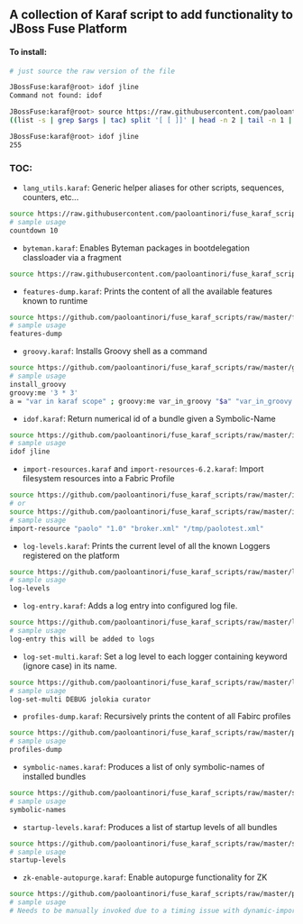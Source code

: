 A collection of Karaf script to add functionality to JBoss Fuse Platform
------------------------------------------------------------------------

#### To install:

```bash
# just source the raw version of the file

JBossFuse:karaf@root> idof jline
Command not found: idof

JBossFuse:karaf@root> source https://raw.githubusercontent.com/paoloantinori/fuse_karaf_scripts/master/idof.karaf
((list -s | grep $args | tac) split '[ [ ]]' | head -n 2 | tail -n 1 | tac) trim

JBossFuse:karaf@root> idof jline
255
```

### TOC:
- `lang_utils.karaf`: Generic helper aliases for other scripts, sequences, counters, etc...
```bash
source https://raw.githubusercontent.com/paoloantinori/fuse_karaf_scripts/master/lang_utils.karaf
# sample usage
countdown 10
```

- `byteman.karaf`: Enables Byteman packages in bootdelegation classloader via a fragment 
```bash
source https://raw.githubusercontent.com/paoloantinori/fuse_karaf_scripts/master/byteman.karaf
```

- `features-dump.karaf`: Prints the content of all the available features known to runtime
```bash
source https://github.com/paoloantinori/fuse_karaf_scripts/raw/master/features-dump.karaf
# sample usage
features-dump 
```

- `groovy.karaf`: Installs Groovy shell as a command
```bash
source https://github.com/paoloantinori/fuse_karaf_scripts/raw/master/groovy.karaf
# sample usage
install_groovy
groovy:me '3 * 3'
a = "var in karaf scope" ; groovy:me var_in_groovy "$a" "var_in_groovy * 3" # ex. showing forwarding of karaf vars to groovy context
```

- `idof.karaf`: Return numerical id of a bundle given a Symbolic-Name
```bash
source https://github.com/paoloantinori/fuse_karaf_scripts/raw/master/idof.karaf
# sample usage
idof jline
```

- `import-resources.karaf` and `import-resources-6.2.karaf`: Import filesystem resources into a Fabric Profile
```bash
source https://github.com/paoloantinori/fuse_karaf_scripts/raw/master/import-resources.karaf
# or
source https://github.com/paoloantinori/fuse_karaf_scripts/raw/master/import-resources-6.2.karaf
# sample usage
import-resource "paolo" "1.0" "broker.xml" "/tmp/paolotest.xml"
```

- `log-levels.karaf`: Prints the current level of all the known Loggers registered on the platform 
```bash
source https://github.com/paoloantinori/fuse_karaf_scripts/raw/master/log-levels.karaf
# sample usage
log-levels
```

- `log-entry.karaf`: Adds a log entry into configured log file.
```bash
source https://github.com/paoloantinori/fuse_karaf_scripts/raw/master/log-entry.karaf
# sample usage
log-entry this will be added to logs
```

- `log-set-multi.karaf`: Set a log level to each logger containing keyword (ignore case) in its name.
```bash
source https://github.com/paoloantinori/fuse_karaf_scripts/raw/master/log-set-multi.karaf
# sample usage
log-set-multi DEBUG jolokia curator
```

- `profiles-dump.karaf`: Recursively prints the content of all Fabirc profiles 
```bash
source https://github.com/paoloantinori/fuse_karaf_scripts/raw/master/profiles-dump.karaf
# sample usage
profiles-dump
```

- `symbolic-names.karaf`: Produces a list of only symbolic-names of installed bundles
```bash
source https://github.com/paoloantinori/fuse_karaf_scripts/raw/master/symbolic-names.karaf
# sample usage
symbolic-names
```

- `startup-levels.karaf`: Produces a list of startup levels of all bundles
```bash
source https://github.com/paoloantinori/fuse_karaf_scripts/raw/master/startup-levels.karaf
# sample usage
startup-levels
```

- `zk-enable-autopurge.karaf`: Enable autopurge functionality for ZK 
```bash
source https://github.com/paoloantinori/fuse_karaf_scripts/raw/master/profiles-dump.karaf
# sample usage
# Needs to be manually invoked due to a timing issue with dynamic-import!!!
```
